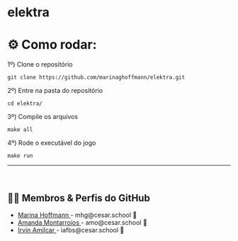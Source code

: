 # elektra

# ⚙️ Como rodar:

1º)  Clone o repositório
```
git clone https://github.com/marinaghoffmann/elektra.git
```

2º)  Entre na pasta do repositório
```
cd elektra/
```

3º)  Compile os arquivos
```
make all
```

4º)  Rode o executável do jogo
```
make run
```
---
<br>

## 👩‍💻 Membros & Perfis do GitHub

<ul>
  <li>
    <a href="https://github.com/marinaghoffmann">Marina Hoffmann </a> -
    mhg@cesar.school 📩
  </li>
  <li>
    <a href="https://github.com/amanda-montarroios">Amanda Montarroios </a> -
    amo@cesar.school 📩
  </li>
  <li>
    <a href="https://github.com/IrvinAmilcar">Irvin Amilcar </a> -
    iafbs@cesar.school 📩
  </li>
</ul>

